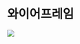 # 와이어프레임

<img src="https://github.com/AHFAH/Introduce/assets/95862526/e8b8225b-d8bc-4d1c-be69-26ea3efe7d40">
